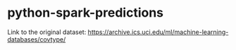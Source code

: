 # python-spark-predictions

Link to the original dataset: https://archive.ics.uci.edu/ml/machine-learning-databases/covtype/